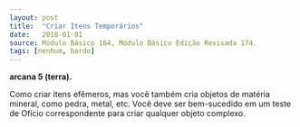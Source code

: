 ```yaml
---
layout: post
title:  "Criar Itens Temporários"
date:   2018-01-01
source: Módulo Básico 164, Módulo Básico Edição Revisada 174.
tags: [nenhum, bardo]
---
```


**arcana 5 (terra).**

Como criar itens efêmeros, mas você também cria objetos de matéria mineral, como pedra, metal, etc. Você deve ser bem-sucedido em um teste de Ofício correspondente para criar qualquer objeto complexo.

